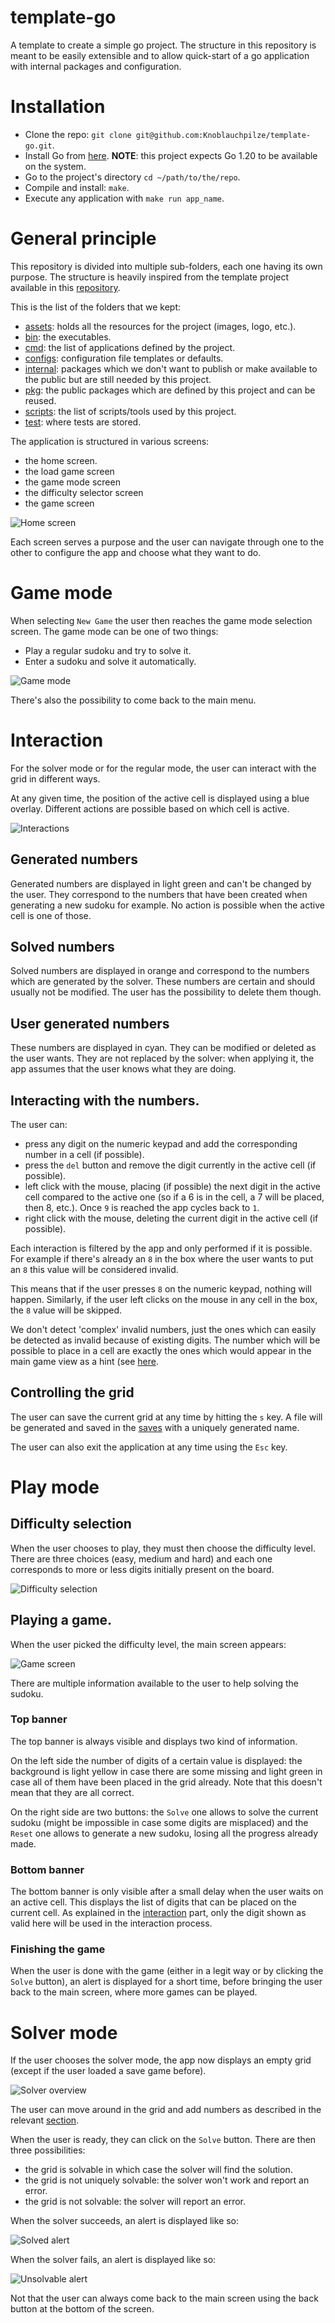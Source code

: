 
# template-go

A template to create a simple go project. The structure in this repository is meant to be easily extensible and to allow quick-start of a go application with internal packages and configuration.

# Installation

- Clone the repo: `git clone git@github.com:Knoblauchpilze/template-go.git`.
- Install Go from [here](https://go.dev/doc/install). **NOTE**: this project expects Go 1.20 to be available on the system.
- Go to the project's directory `cd ~/path/to/the/repo`.
- Compile and install: `make`.
- Execute any application with `make run app_name`.

# General principle

This repository is divided into multiple sub-folders, each one having its own purpose. The structure is heavily inspired from the template project available in this [repository](https://github.com/golang-standards/project-layout).

This is the list of the folders that we kept:
* [assets](https://github.com/Knoblauchpilze/template-go/tree/master/assets): holds all the resources for the project (images, logo, etc.).
* [bin](https://github.com/Knoblauchpilze/template-go/tree/master/bin): the executables.
* [cmd](https://github.com/Knoblauchpilze/template-go/tree/master/cmd): the list of applications defined by the project.
* [configs](https://github.com/Knoblauchpilze/template-go/tree/master/configs): configuration file templates or defaults.
* [internal](https://github.com/Knoblauchpilze/template-go/tree/master/internal): packages which we don't want to publish or make available to the public but are still needed by this project.
* [pkg](https://github.com/Knoblauchpilze/template-go/tree/master/pkg): the public packages which are defined by this project and can be reused.
* [scripts](https://github.com/Knoblauchpilze/template-go/tree/master/scripts): the list of scripts/tools used by this project.
* [test](https://github.com/Knoblauchpilze/template-go/tree/master/test): where tests are stored.

The application is structured in various screens:
* the home screen.
* the load game screen
* the game mode screen
* the difficulty selector screen
* the game screen

![Home screen](resources/home_screen.png)

Each screen serves a purpose and the user can navigate through one to the other to configure the app and choose what they want to do.

# Game mode
When selecting `New Game` the user then reaches the game mode selection screen. The game mode can be one of two things:
* Play a regular sudoku and try to solve it.
* Enter a sudoku and solve it automatically.

![Game mode](resources/game_mode_screen.png)

There's also the possibility to come back to the main menu.

# Interaction

For the solver mode or for the regular mode, the user can interact with the grid in different ways.

At any given time, the position of the active cell is displayed using a blue overlay. Different actions are possible based on which cell is active.

![Interactions](resources/interactions.png)

## Generated numbers

Generated numbers are displayed in light green and can't be changed by the user. They correspond to the numbers that have been created when generating a new sudoku for example. No action is possible when the active cell is one of those.

## Solved numbers

Solved numbers are displayed in orange and correspond to the numbers which are generated by the solver. These numbers are certain and should usually not be modified. The user has the possibility to delete them though.

## User generated numbers

These numbers are displayed in cyan. They can be modified or deleted as the user wants. They are not replaced by the solver: when applying it, the app assumes that the user knows what they are doing.

## Interacting with the numbers.

The user can:
* press any digit on the numeric keypad and add the corresponding number in a cell (if possible).
* press the `del` button and remove the digit currently in the active cell (if possible).
* left click with the mouse, placing (if possible) the next digit in the active cell compared to the active one (so if a 6 is in the cell, a 7 will be placed, then 8, etc.). Once `9` is reached the app cycles back to `1`.
* right click with the mouse, deleting the current digit in the active cell (if possible).

Each interaction is filtered by the app and only performed if it is possible. For example if there's already an `8` in the box where the user wants to put an `8` this value will be considered invalid.

This means that if the user presses `8` on the numeric keypad, nothing will happen. Similarly, if the user left clicks on the mouse in any cell in the box, the `8` value will be skipped.

We don't detect 'complex' invalid numbers, just the ones which can easily be detected as invalid because of existing digits. The number which will be possible to place in a cell are exactly the ones which would appear in the main game view as a hint (see [here](###bottom-banner).

## Controlling the grid

The user can save the current grid at any time by hitting the `s` key. A file will be generated and saved in the [saves](data/saves/) with a uniquely generated name.

The user can also exit the application at any time using the `Esc` key.

# Play mode

## Difficulty selection

When the user chooses to play, they must then choose the difficulty level. There are three choices (easy, medium and hard) and each one corresponds to more or less digits initially present on the board.

![Difficulty selection](resources/difficulty_screen.png)

## Playing a game.

When the user picked the difficulty level, the main screen appears:

![Game screen](resources/game_screen.png)

There are multiple information available to the user to help solving the sudoku.

### Top banner

The top banner is always visible and displays two kind of information.

On the left side the number of digits of a certain value is displayed: the background is light yellow in case there are some missing and light green in case all of them have been placed in the grid already. Note that this doesn't mean that they are all correct.

On the right side are two buttons: the `Solve` one allows to solve the current sudoku (might be impossible in case some digits are misplaced) and the `Reset` one allows to generate a new sudoku, losing all the progress already made.

### Bottom banner

The bottom banner is only visible after a small delay when the user waits on an active cell. This displays the list of digits that can be placed on the current cell. As explained in the [interaction](#interaction) part, only the digit shown as valid here will be used in the interaction process.

### Finishing the game

When the user is done with the game (either in a legit way or by clicking the `Solve` button), an alert is displayed for a short time, before bringing the user back to the main screen, where more games can be played.

# Solver mode

If the user chooses the solver mode, the app now displays an empty grid (except if the user loaded a save game before).

![Solver overview](resources/solver_empty.png)

The user can move around in the grid and add numbers as described in the relevant [section](#interaction).

When the user is ready, they can click on the `Solve` button. There are then three possibilities:
* the grid is solvable in which case the solver will find the solution.
* the grid is not uniquely solvable: the solver won't work and report an error.
* the grid is not solvable: the solver will report an error.

When the solver succeeds, an alert is displayed like so:

![Solved alert](resources/solved_alert.png)

When the solver fails, an alert is displayed like so:

![Unsolvable alert](resources/unsolvable_alert.png)

Not that the user can always come back to the main screen using the back button at the bottom of the screen.